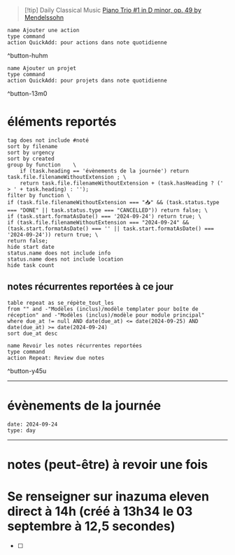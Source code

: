 



> [!tip] Daily Classical Music
> [Piano Trio #1 in D minor, op. 49 by Mendelssohn](https://www.youtube.com/watch?v=-PAFzEnJ6NU)

```button
name Ajouter une action
type command
action QuickAdd: pour actions dans note quotidienne
```
^button-huhm
```button
name Ajouter un projet
type command
action QuickAdd: pour projets dans note quotidienne
```
^button-13m0
# éléments reportés
```tasks
tag does not include #noté 
sort by filename 
sort by urgency 
sort by created 
group by function    \
	if (task.heading == 'évènements de la journée') return task.file.filenameWithoutExtension ; \
    return task.file.filenameWithoutExtension + (task.hasHeading ? (' > ' + task.heading) : '');
filter by function \
if (task.file.filenameWithoutExtension === "📥" && (task.status.type === "DONE" || task.status.type === "CANCELLED")) return false; \
if (task.start.formatAsDate() === '2024-09-24') return true; \
if (task.file.filenameWithoutExtension === "2024-09-24" && (task.start.formatAsDate() === '' || task.start.formatAsDate() === '2024-09-24')) return true; \
return false;
hide start date
status.name does not include info
status.name does not include location
hide task count
```

## notes récurrentes reportées à ce jour
```dataview
table repeat as se_répète_tout_les
from "" and -"Modèles (inclus)/modèle templater pour boîte de réception" and -"Modèles (inclus)/modèle pour module principal"
where due_at != null AND date(due_at) <= date(2024-09-25) AND date(due_at) >= date(2024-09-24)
sort due_at desc
```

```button
name Revoir les notes récurrentes reportées
type command
action Repeat: Review due notes
```
^button-y45u
___
# évènements de la journée
```gEvent
date: 2024-09-24
type: day
```
___

# notes (peut-être) à revoir une fois

# Se renseigner sur inazuma eleven direct à 14h (créé à 13h34 le 03 septembre à 12,5 secondes) 
- [ ] 
